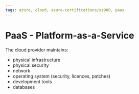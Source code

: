 ```yaml
---
tags: azure, cloud, azure-certifications/az900, paas
---
```


# PaaS - Platform-as-a-Service

The cloud provider maintains:

- physical infrastructure
- physical security
- network
- operating system (security, licences, patches)
- development tools
- databases
